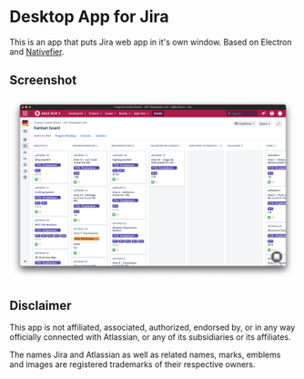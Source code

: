 # Desktop App for Jira

This is an app that puts Jira web app in it's own window. Based on Electron and [Nativefier](https://github.com/nativefier/nativefier).

## Screenshot

![](./screenshot.png)

## Disclaimer

This app is not affiliated, associated, authorized, endorsed by, or in any way officially connected with Atlassian, or any of its subsidiaries or its affiliates.

The names Jira and Atlassian as well as related names, marks, emblems and images are registered trademarks of their respective owners.
